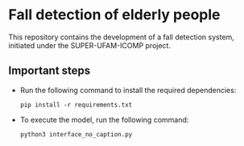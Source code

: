 # Fall detection of elderly people

This repository contains the development of a fall detection system, initiated under the SUPER-UFAM-ICOMP project.

## Important steps

- Run the following command to install the required dependencies:

  `pip install -r requirements.txt`
- To execute the model, run the following command:

  `python3 interface_no_caption.py`




